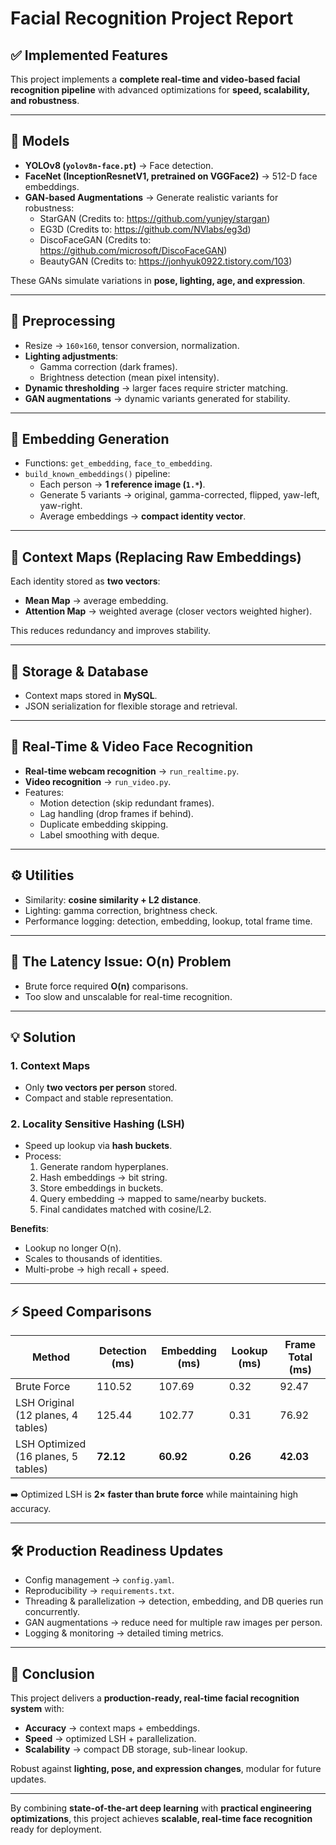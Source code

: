 # Facial Recognition Project Report  

## ✅ Implemented Features  
This project implements a **complete real-time and video-based facial recognition pipeline** with advanced optimizations for **speed, scalability, and robustness**.  

---

## 🔹 Models  
- **YOLOv8 (`yolov8n-face.pt`)** → Face detection.  
- **FaceNet (InceptionResnetV1, pretrained on VGGFace2)** → 512-D face embeddings.  
- **GAN-based Augmentations** → Generate realistic variants for robustness:  
  - StarGAN  (Credits to: https://github.com/yunjey/stargan)
  - EG3D  (Credits to: https://github.com/NVlabs/eg3d)
  - DiscoFaceGAN  (Credits to: https://github.com/microsoft/DiscoFaceGAN)
  - BeautyGAN  (Credits to: https://jonhyuk0922.tistory.com/103)

These GANs simulate variations in **pose, lighting, age, and expression**.  

---

## 🔹 Preprocessing  
- Resize → `160×160`, tensor conversion, normalization.  
- **Lighting adjustments**:  
  - Gamma correction (dark frames).  
  - Brightness detection (mean pixel intensity).  
- **Dynamic thresholding** → larger faces require stricter matching.  
- **GAN augmentations** → dynamic variants generated for stability.  

---

## 🔹 Embedding Generation  
- Functions: `get_embedding`, `face_to_embedding`.  
- `build_known_embeddings()` pipeline:  
  - Each person → **1 reference image (`1.*`)**.  
  - Generate 5 variants → original, gamma-corrected, flipped, yaw-left, yaw-right.  
  - Average embeddings → **compact identity vector**.  

---

## 🔹 Context Maps (Replacing Raw Embeddings)  
Each identity stored as **two vectors**:  
- **Mean Map** → average embedding.  
- **Attention Map** → weighted average (closer vectors weighted higher).  

This reduces redundancy and improves stability.  

---

## 🔹 Storage & Database  
- Context maps stored in **MySQL**.  
- JSON serialization for flexible storage and retrieval.  

---

## 🎥 Real-Time & Video Face Recognition  
- **Real-time webcam recognition** → `run_realtime.py`.  
- **Video recognition** → `run_video.py`.  
- Features:  
  - Motion detection (skip redundant frames).  
  - Lag handling (drop frames if behind).  
  - Duplicate embedding skipping.  
  - Label smoothing with deque.  

---

## ⚙️ Utilities  
- Similarity: **cosine similarity + L2 distance**.  
- Lighting: gamma correction, brightness check.  
- Performance logging: detection, embedding, lookup, total frame time.  

---

## 🚧 The Latency Issue: O(n) Problem  
- Brute force required **O(n)** comparisons.  
- Too slow and unscalable for real-time recognition.  

---

## 💡 Solution  

### 1. Context Maps  
- Only **two vectors per person** stored.  
- Compact and stable representation.  

### 2. Locality Sensitive Hashing (LSH)  
- Speed up lookup via **hash buckets**.  
- Process:  
  1. Generate random hyperplanes.  
  2. Hash embeddings → bit string.  
  3. Store embeddings in buckets.  
  4. Query embedding → mapped to same/nearby buckets.  
  5. Final candidates matched with cosine/L2.  

**Benefits**:  
- Lookup no longer O(n).  
- Scales to thousands of identities.  
- Multi-probe → high recall + speed.  

---

## ⚡ Speed Comparisons  

| Method        | Detection (ms) | Embedding (ms) | Lookup (ms) | Frame Total (ms) |
|---------------|----------------|----------------|-------------|------------------|
| Brute Force   | 110.52         | 107.69         | 0.32        | 92.47            |
| LSH Original (12 planes, 4 tables) | 125.44 | 102.77 | 0.31 | 76.92 |
| LSH Optimized (16 planes, 5 tables) | **72.12** | **60.92** | **0.26** | **42.03** |

➡️ Optimized LSH is **2× faster than brute force** while maintaining high accuracy.  

---

## 🛠️ Production Readiness Updates  
- Config management → `config.yaml`.  
- Reproducibility → `requirements.txt`.  
- Threading & parallelization → detection, embedding, and DB queries run concurrently.  
- GAN augmentations → reduce need for multiple raw images per person.  
- Logging & monitoring → detailed timing metrics.  

---

## 📌 Conclusion  
This project delivers a **production-ready, real-time facial recognition system** with:  
- **Accuracy** → context maps + embeddings.  
- **Speed** → optimized LSH + parallelization.  
- **Scalability** → compact DB storage, sub-linear lookup.  

Robust against **lighting, pose, and expression changes**, modular for future updates.  

---

By combining **state-of-the-art deep learning** with **practical engineering optimizations**, this project achieves **scalable, real-time face recognition** ready for deployment.  
